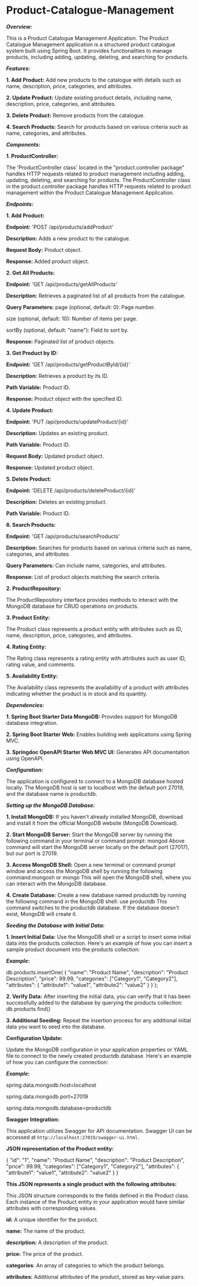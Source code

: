 # Product-Catalogue-Management

_**Overview:**_

This is a Product Catalogue Management Application. The Product Catalogue Management application is a structured product catalogue system built using Spring Boot. It provides functionalities to manage products, including adding, updating, deleting, and searching for products.

_**Features:**_

**1. Add Product:** Add new products to the catalogue with details such as name, description, price, categories, and attributes.

**2. Update Product:** Update existing product details, including name, description, price, categories, and attributes.

**3. Delete Product:** Remove products from the catalogue.

**4. Search Products:** Search for products based on various criteria such as name, categories, and attributes.

_**Components:**_ 

**1. ProductController:**

The 'ProductController class' located in the "product.controller package" handles HTTP requests related to product management including adding, updating, deleting, and searching for products. The ProductController class in the product.controller package handles HTTP requests related to product management within the Product Catalogue Management Application.

_**Endpoints:**_

**1. Add Product:**

**Endpoint:** 'POST /api/products/addProduct'

**Description:** Adds a new product to the catalogue.

**Request Body:** Product object.

**Response:** Added product object.

**2. Get All Products:**

**Endpoint:** 'GET /api/products/getAllProducts'

**Description:** Retrieves a paginated list of all products from the catalogue.

**Query Parameters:**
page (optional, default: 0): Page number.

size (optional, default: 10): Number of items per page.

sortBy (optional, default: "name"): Field to sort by.

**Response:** Paginated list of product objects.

**3. Get Product by ID:**

**Endpoint:** 'GET /api/products/getProductById/{id}'

**Description:** Retrieves a product by its ID.

**Path Variable:** Product ID.

**Response:** Product object with the specified ID.

**4. Update Product:**

**Endpoint:** 'PUT /api/products/updateProduct/{id}'

**Description:** Updates an existing product.

**Path Variable:** Product ID.

**Request Body:** Updated product object.

**Response:** Updated product object.

**5. Delete Product:**

**Endpoint:** 'DELETE /api/products/deleteProduct/{id}'

**Description:** Deletes an existing product.

**Path Variable:** Product ID.

**6. Search Products:**

**Endpoint:** 'GET /api/products/searchProducts'

**Description:** Searches for products based on various criteria such as name, categories, and attributes.

**Query Parameters:** Can include name, categories, and attributes.

**Response:** List of product objects matching the search criteria.

**2. ProductRepository:**

The ProductRepository interface provides methods to interact with the MongoDB database for CRUD operations on products.

**3. Product Entity:**

The Product class represents a product entity with attributes such as ID, name, description, price, categories, and attributes.

**4. Rating Entity:**

The Rating class represents a rating entity with attributes such as user ID, rating value, and comments.

**5. Availability Entity:**

The Availability class represents the availability of a product with attributes indicating whether the product is in stock and its quantity.

_**Dependencies:**_

**1. Spring Boot Starter Data MongoDB:** Provides support for MongoDB database integration.

**2. Spring Boot Starter Web:** Enables building web applications using Spring MVC.

**3. Springdoc OpenAPI Starter Web MVC UI:** Generates API documentation using OpenAPI.

_**Configuration:**_

The application is configured to connect to a MongoDB database hosted locally. The MongoDB host is set to localhost with the default port 27019, and the database name is productdb.

_**Setting up the MongoDB Database:**_

**1. Install MongoDB:** If you haven't already installed MongoDB, download and install it from the official MongoDB website (MongoDB Download).

**2. Start MongoDB Server:** Start the MongoDB server by running the following command in your terminal or command prompt: mongod
Above command will start the MongoDB server locally on the default port (27017), but our port is 27019.

**3. Access MongoDB Shell:** Open a new terminal or command prompt window and access the MongoDB shell by running the following command:mongosh or mongo
This will open the MongoDB shell, where you can interact with the MongoDB database.

**4. Create Database:** Create a new database named productdb by running the following command in the MongoDB shell: use productdb
This command switches to the productdb database. If the database doesn't exist, MongoDB will create it.


_**Seeding the Database with Initial Data:**_

**1. Insert Initial Data:** Use the MongoDB shell or a script to insert some initial data into the products collection. Here's an example of how you can insert a sample product document into the products collection:

**_Example_:**

db.products.insertOne(
      {
        "name": "Product Name",
        "description": "Product Description",
        "price": 99.99,
        "categories": ["Category1", "Category2"],
        "attributes":
        {
          "attribute1": "value1",
          "attribute2": "value2"
        }
      }
);

**2. Verify Data:** After inserting the initial data, you can verify that it has been successfully added to the database by querying the products collection: db.products.find()

**3. Additional Seeding:** Repeat the insertion process for any additional initial data you want to seed into the database.

**Configuration Update:**

Update the MongoDB configuration in your application properties or YAML file to connect to the newly created productdb database. Here's an example of how you can configure the connection:

**_Example_:**

spring.data.mongodb.host=localhost

spring.data.mongodb.port=27019

spring.data.mongodb.database=productdb

**Swagger Integration:**

This application utilizes Swagger for API documentation. Swagger UI can be accessed at `http://localhost:27019/swagger-ui.html`.

**JSON representation of the Product entity:**

{
    "id": "1",
    "name": "Product Name",
    "description": "Product Description",
    "price": 99.99,
    "categories": ["Category1", "Category2"],
    "attributes":
    {
      "attribute1": "value1",
      "attribute2": "value2"
    }
}

**This JSON represents a single product with the following attributes:**

This JSON structure corresponds to the fields defined in the Product class. Each instance of the Product entity in your application would have similar attributes with corresponding values.

**id:** A unique identifier for the product.

**name:** The name of the product.

**description:** A description of the product.

**price:** The price of the product.

**categories**: An array of categories to which the product belongs.

**attributes:** Additional attributes of the product, stored as key-value pairs.
